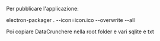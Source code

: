 Per pubblicare l'applicazione:

electron-packager . --icon=icon.ico --overwrite --all

Poi copiare DataCrunchere nella root folder e vari sqlite e txt